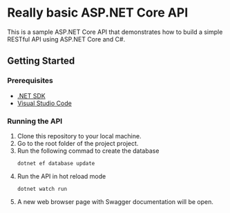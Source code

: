 # Really basic ASP.NET Core API

This is a sample ASP.NET Core API that demonstrates how to build a simple RESTful API using ASP.NET Core and C#.

## Getting Started

### Prerequisites

- [.NET SDK](https://dotnet.microsoft.com/en-us/download/dotnet)
- [Visual Studio Code](https://code.visualstudio.com/)

### Running the API

1. Clone this repository to your local machine.
2. Go to the root folder of the project project.
3. Run the following commad to create the database
    ```
    dotnet ef database update
    ```
4. Run the API in hot reload mode
    ```
    dotnet watch run
    ````
5. A new web browser page with Swagger documentation will be open.

